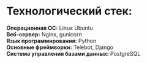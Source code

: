 # Технологический стек:
**Операционная ОС:** Linux Ubuntu <br>
**Веб-сервер:** Nginx, gunicorn <br> 
**Язык программирования:** Python <br>
**Основные фреймворки:** Telebot, Django <br>
**Система управления базами данных:** PostgreSQL <br>
